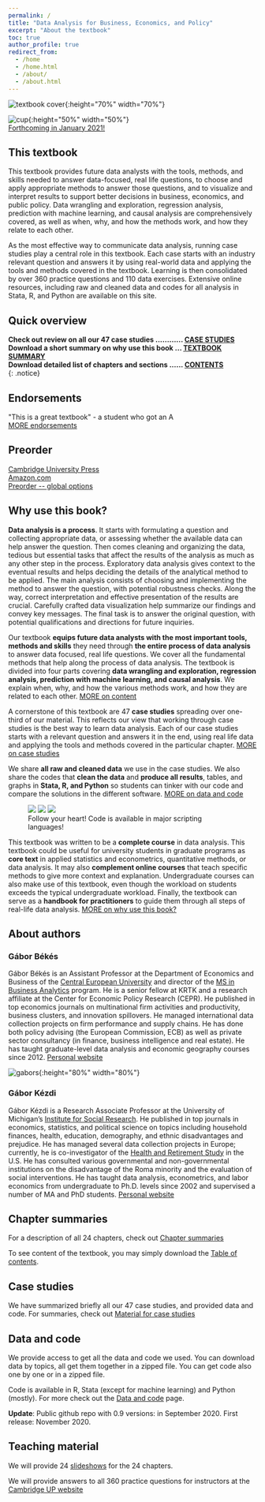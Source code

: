 ```yaml
---
permalink: /
title: "Data Analysis for Business, Economics, and Policy"
excerpt: "About the textbook"
toc: true
author_profile: true
redirect_from:
  - /home
  - /home.html
  - /about/
  - /about.html
---
```


![textbook cover](images/cover-highdef.jpg){:height="70%" width="70%"}



![cup](images/cup1.png){:height="50%" width="50%"}  
 [Forthcoming in January 2021!](https://www.cambridge.org/us/academic/subjects/economics/econometrics-statistics-and-mathematical-economics/data-analysis-business-economics-and-policy?format=HC)



## This textbook
This textbook provides future data analysts with the tools, methods, and skills needed to answer data-focused, real life questions, to choose and apply appropriate methods to answer those questions, and to visualize and interpret results to support better decisions in business, economics, and public policy. Data wrangling and exploration, regression analysis, prediction with machine learning, and causal analysis are comprehensively covered, as well as when, why, and how the methods work, and how they relate to each other.

As the most effective way to communicate data analysis, running case studies play a central role in this textbook. Each case starts with an industry relevant question and answers it by using real-world data and applying the tools and methods covered in the textbook. Learning is then consolidated by over 360 practice questions and 110 data exercises. Extensive online resources, including raw and cleaned data and codes for all analysis in Stata, R, and Python are available on this site.



## Quick overview

**Check out review on all our 47 case studies ............ [CASE STUDIES](casestudies)**  
**Download a short summary on why use this book ... [TEXTBOOK SUMMARY](/files/bekes-kezdi-data-analysis-summary.pdf)**  
**Download detailed list of chapters and sections ...... [CONTENTS](/files/toc.pdf)**  
{: .notice}

## Endorsements

"This is a great textbook" - a student who got an A  
[MORE endorsements](endorsements)

## Preorder

 [Cambridge University Press](https://www.cambridge.org/us/academic/subjects/economics/econometrics-statistics-and-mathematical-economics/data-analysis-business-economics-and-policy?format=HC)  
 [Amazon.com](https://www.amazon.com/Data-Analysis-Business-Economics-Policy-dp-1108716202/dp/1108716202/ref=mt_other?_encoding=UTF8&me=&qid=1592915211)    
[Preorder -- global options](preorder)

## Why use this book?

**Data analysis is a process**. It starts with formulating a question and collecting appropriate data, or assessing whether the available data can help answer the question. Then comes cleaning and organizing the data, tedious but essential tasks that affect the results of the analysis as much as any other step in the process. Exploratory data analysis gives context to the eventual results and helps deciding the details of the analytical method to be applied. The main analysis consists of choosing and implementing the method to answer the question, with potential robustness checks. Along the way, correct interpretation and effective presentation of the results are crucial. Carefully crafted data visualization help summarize our findings and convey key messages. The final task is to answer the original question, with potential qualifications and directions for future inquiries.

Our textbook **equips future data analysts with the most important tools, methods and skills** they need through **the entire process of data analysis** to answer data focused, real life questions. We cover all the fundamental methods that help along the process of data analysis. The textbook is divided into four parts covering **data wrangling and exploration, regression analysis, prediction with machine learning, and causal analysis**. We explain when, why, and how the various methods work, and how they are related to each other. [MORE on content](/chapters)

A cornerstone of this textbook are 47 **case studies** spreading over one-third of our material. This
reflects our view that working through case studies is the best way to learn data analysis. Each of our
case studies starts with a relevant question and answers it in the end, using real life data and applying
the tools and methods covered in the particular chapter. [MORE on case studies](casestudies)

We share **all raw and cleaned data** we use in the case studies. We also share the codes that **clean the data** and **produce all results**, tables, and graphs in **Stata, R, and Python** so students can tinker with our code and compare the solutions in the different software. [MORE on data and code](/data-and-code)


<figure class="third">
	<img src="/images/stata.png">
	<img src="/images/r.png">
	<img src="/images/python1.png">
	<figcaption>Follow your heart! Code is available in major scripting languages! </figcaption>
</figure>

This textbook was written to be a **complete course** in data analysis. This textbook could be useful for university students in graduate programs as **core text** in applied statistics and econometrics, quantitative methods, or data analysis. It may also **complement online courses** that teach specific methods to give more context and explanation. Undergraduate courses can also make use of this textbook, even though the workload on students exceeds the typical undergraduate workload. Finally, the textbook can serve as a **handbook for practitioners** to guide them through all steps of real-life data analysis. [MORE on why use this book?](/whythisbook)


## About authors

### Gábor Békés
Gábor Békés is an Assistant Professor at the Department of Economics and Business of the [Central European University](https://economics.ceu.edu/) and director of the [MS in Business Analytics](https://economics.ceu.edu/program/master-science-business-analytics) program. He is a senior fellow at KRTK and a research affiliate at the Center for Economic Policy Research (CEPR). He published in top economics journals on multinational firm activities and productivity, business clusters, and innovation spillovers. He managed international data collection projects on firm performance and supply chains. He has done both policy advising (the European Commission, ECB) as well as private sector consultancy (in finance, business intelligence and real estate). He has taught graduate-level data analysis and economic geography courses since 2012. [Personal website](https://sites.google.com/site/bekesg)

![gabors](images/gaborok-balaton2a.png){:height="80%" width="80%"}


### Gábor Kézdi
Gábor Kézdi is a Research Associate Professor at the University of Michigan’s [Institute for Social Research](https://isr.umich.edu/). He published in top journals in economics, statistics, and political science on topics including household finances, health, education, demography, and ethnic disadvantages and prejudice. He has managed several data collection projects in Europe; currently, he is co-investigator of the [Health and Retirement Study](https://hrs.isr.umich.edu/about) in the U.S.  He has consulted various governmental and non-governmental institutions on the disadvantage of the Roma minority and the evaluation of social interventions. He has taught data analysis, econometrics, and labor economics from undergraduate to Ph.D. levels since 2002 and supervised a number of MA and PhD students.  [Personal website](https://sites.google.com/site/gaborkezdi)


## Chapter summaries

For a description of all 24 chapters, check out [Chapter summaries](/chapters)

To see content of the textbook, you may simply download the [Table of contents](files/toc.pdf).

<!---
You can access sample chapters, too. [HERE](chapters) - TO ADD
-->

## Case studies

We have summarized briefly all our 47 case studies, and provided data and code.
For summaries, check out  [Material for case studies](/casestudies)
<!---
You may also download a pdf with a [summary of case studies](casestudy-summaries.pdf)
-->


## Data and code

We provide access to get all the data and code we used. You can download data by topics, all get them together in a zipped file. You can get code also one by one or in a zipped file.

Code is available in R, Stata (except for machine learning) and Python (mostly). For more check out the [Data and code](/data-and-code) page.

**Update**: Public github repo with 0.9 versions: in September 2020. First release: November 2020.

## Teaching material

We will provide 24 [slideshows](/materials) for the 24 chapters. 

We will provide answers to all 360 practice questions for instructors at the [Cambridge UP website](https://www.cambridge.org/hu/academic/subjects/economics/econometrics-statistics-and-mathematical-economics/data-analysis-business-economics-and-policy?format=PB)
